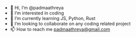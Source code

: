 - 👋 Hi, I’m @padmaathreya
- 👀 I’m interested in coding
- 🌱 I’m currently learning JS, Python, Rust
- 💞️ I’m looking to collaborate on any coding related project
- 📫 How to reach me padmaathreya@gmail.com

<!---
padmaathreya/padmaathreya is a ✨ special ✨ repository because its `README.md` (this file) appears on your GitHub profile.
You can click the Preview link to take a look at your changes.
--->
